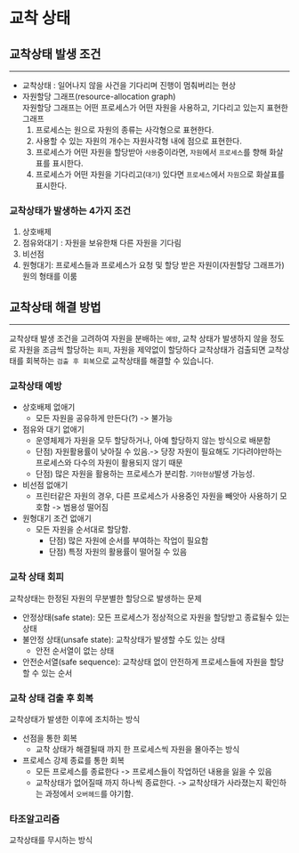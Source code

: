 # 교착 상태
## 교착상태 발생 조건
- - -
- 교착상태 : 일어나지 않을 사건을 기다리며 진행이 멈춰버리는 현상 
- 자원할당 그래프(resource-allocation graph)  
  자원할당 그래프는 어떤 프로세스가 어떤 자원을 사용하고, 기다리고 있는지 표현한 그래프 
  1. 프로세스는 원으로 자원의 종류는 사각형으로 표현한다.
  2. 사용할 수 있는 자원의 개수는 자원사각형 내에 점으로 표현한다.
  3. 프로세스가 어떤 자원을 할당받아 `사용`중이라면, `자원`에서 `프로세스`를 향해 화살표를 표시한다.
  4. 프로세스가 어떤 자원을 기다리고(`대기`) 있다면 `프로세스`에서 `자원`으로 화살표를 표시한다.

### 교착상태가 발생하는 4가지 조건
1. 상호배제
2. 점유와대기 : 자원을 보유한채 다른 자원을 기다림
3. 비선점
4. 원형대기: 프로세스들과 프로세스가 요청 및 할당 받은 자원이(자원할당 그래프가) 원의 형태를 이룸


## 교착상태 해결 방법
- - -
교착상태 발생 조건을 고려하여 자원을 분배하는 `예방`,
교착 상태가 발생하지 않을 정도로 자원을 조금씩 할당하는 `회피`,
자원을 제약없이 할당하다 교착상태가 검출되면 교착상태를 회복하는 `검출 후 회복`으로 교착상태를 해결할 수 있습니다.

### 교착상태 예방
- 상호배제 없애기 
  - 모든 자원을 공유하게 만든다(?) -> 불가능
- 점유와 대기 없애기
  - 운영체제가 자원을 모두 할당하거나, 아예 할당하지 않는 방식으로 배분함
  - 단점) 자원활용률이 낮아질 수 있음.-> 당장 자원이 필요해도 기다려야만하는 프로세스와 다수의 자원이 활용되지 않기 때문
  - 단점) 많은 자원을 활용하는 프로세스가 분리함. `기아현상`발생 가능성.
- 비선점 없애기
  - 프린터같은 자원의 경우, 다른 프로세스가 사용중인 자원을 빼앗아 사용하기 모호함 -> 범용성 떨어짐
- 원형대기 조건 없애기
  - 모든 자원을 순서대로 할당함.
    - 단점) 많은 자원에 순서를 부여하는 작업이 필요함
    - 단점) 특정 자원의 활용률이 떨어질 수 있음
  
### 교착 상태 회피
교착상태는 한정된 자원의 무분별한 할당으로 발생하는 문제
- 안정상태(safe state): 모든 프로세스가 정상적으로 자원을 할당받고 종료될수 있는 상태
- 불안정 상태(unsafe state): 교착상태가 발생할 수도 있는 상태
  - 안전 순서열이 없는 상태
- 안전순서열(safe sequence): 교착상태 없이 안전하게 프로세스들에 자원을 할당할 수 있는 순서

### 교착 상태 검출 후 회복
교착상태가 발생한 이후에 조치하는 방식
- 선점을 통한 회복
  - 교착 상태가 해결될때 까지 한 프로세스씩 자원을 몰아주는 방식
- 프로세스 강제 종료를 통한 회복
  - 모든 프로세스를 종료한다 -> 프로세스들이 작업하던 내용을 잃을 수 있음
  - 교착상태가 없어질때 까지 하나씩 종료한다. -> 교착상태가 사라졌는지 확인하는 과정에서 `오버헤드`를 야기함.

### 타조알고리즘
교착상태를 무시하는 방식
